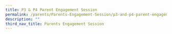 ```yaml
---
title: P3 & P4 Parent Engagement Session
permalink: /parents/Parents-Engagement-Session/p3-and-p4-parent-engagement-session/
description: ""
third_nav_title: Parents Engagement Session
---
```


